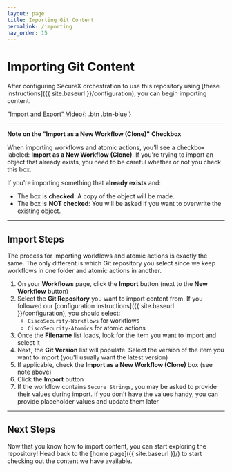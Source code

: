 ```yaml
---
layout: page
title: Importing Git Content
permalink: /importing
nav_order: 15
---
```


# Importing Git Content
After configuring SecureX orchestration to use this repository using [these instructions]({{ site.baseurl }}/configuration), you can begin importing content.

["Import and Export" Video](https://www.youtube.com/watch?v=qmJk994qLOg&list=PLPFIie48Myg2tu2gHbgm-moYg8LDaXsSo&index=5){: .btn .btn-blue }

---

**Note on the "Import as a New Workflow (Clone)" Checkbox**

When importing workflows and atomic actions, you'll see a checkbox labeled: **Import as a New Workflow (Clone)**. If you're trying to import an object that already exists, you need to be careful whether or not you check this box.

If you're importing something that **already exists** and:
* The box is **checked**: A copy of the object will be made.
* The box is **NOT checked**: You will be asked if you want to overwrite the existing object.

---

## Import Steps
The process for importing workflows and atomic actions is exactly the same. The only different is which Git repository you select since we keep workflows in one folder and atomic actions in another.

1. On your **Workflows** page, click the **Import** button (next to the **New Workflow** button)
1. Select the **Git Repository** you want to import content from. If you followed our [configuration instructions]({{ site.baseurl }}/configuration), you should select:
	* `CiscoSecurity-Workflows` for workflows
	* `CiscoSecurity-Atomics` for atomic actions
1. Once the **Filename** list loads, look for the item you want to import and select it
1. Next, the **Git Version** list will populate. Select the version of the item you want to import (you'll usually want the latest version)
1. If applicable, check the **Import as a New Workflow (Clone)** box (see note above)
1. Click the **Import** button
1. If the workflow contains `Secure Strings`, you may be asked to provide their values during import. If you don't have the values handy, you can provide placeholder values and update them later

---

## Next Steps
Now that you know how to import content, you can start exploring the repository! Head back to the [home page]({{ site.baseurl }}/) to start checking out the content we have available.